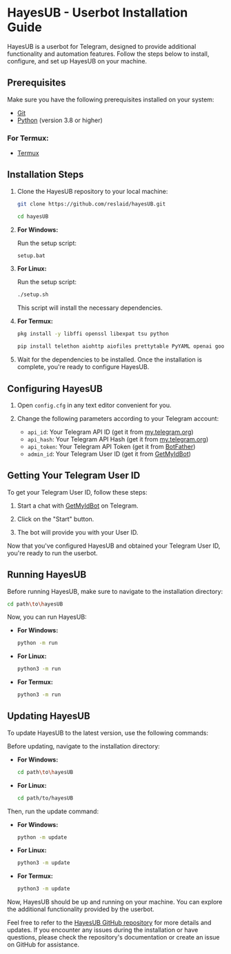 # HayesUB - Userbot Installation Guide

HayesUB is a userbot for Telegram, designed to provide additional functionality and automation features. Follow the steps below to install, configure, and set up HayesUB on your machine.

## Prerequisites

Make sure you have the following prerequisites installed on your system:

- [Git](https://git-scm.com/)
- [Python](https://www.python.org/) (version 3.8 or higher)

### For Termux:

- [Termux](https://termux.com/)


## Installation Steps

1. Clone the HayesUB repository to your local machine:

    ```bash
    git clone https://github.com/reslaid/hayesUB.git 
    ```
    ```bash
    cd hayesUB
    ```

2. **For Windows:**

    Run the setup script:

    ```bash
    setup.bat
    ```
    
3. **For Linux:**

    Run the setup script:

    ```bash
    ./setup.sh
    ```

    This script will install the necessary dependencies.

4. **For Termux:**

    ```bash
    pkg install -y libffi openssl libexpat tsu python
    ```
    ```bash
    pip install telethon aiohttp aiofiles prettytable PyYAML openai googletrans==4.0.0-rc1 pyfiglet
    ```
    
5. Wait for the dependencies to be installed. Once the installation is complete, you're ready to configure HayesUB.

## Configuring HayesUB

1. Open `config.cfg` in any text editor convenient for you.

2. Change the following parameters according to your Telegram account:
    - `api_id`: Your Telegram API ID (get it from [my.telegram.org](https://my.telegram.org/))
    - `api_hash`: Your Telegram API Hash (get it from [my.telegram.org](https://my.telegram.org/))
    - `api_token`: Your Telegram API Token (get it from [BotFather](https://core.telegram.org/bots#botfather))
    - `admin_id`: Your Telegram User ID (get it from [GetMyIdBot](https://t.me/getmyid_bot))

## Getting Your Telegram User ID

To get your Telegram User ID, follow these steps:

1. Start a chat with [GetMyIdBot](https://t.me/getmyid_bot) on Telegram.

2. Click on the "Start" button.

3. The bot will provide you with your User ID.

Now that you've configured HayesUB and obtained your Telegram User ID, you're ready to run the userbot.

## Running HayesUB

Before running HayesUB, make sure to navigate to the installation directory:

```bash
cd path\to\hayesUB
```

Now, you can run HayesUB:

- **For Windows:**

    ```bash
    python -m run
    ```

- **For Linux:**

    ```bash
    python3 -m run
    ```
    
- **For Termux:**
   ```bash
   python3 -m run
   ```

## Updating HayesUB

To update HayesUB to the latest version, use the following commands:

Before updating, navigate to the installation directory:

- **For Windows:**

    ```bash
    cd path\to\hayesUB
    ```

- **For Linux:**

    ```bash
    cd path/to/hayesUB
    ```

Then, run the update command:

- **For Windows:**

    ```bash
    python -m update
    ```

- **For Linux:**

    ```bash
    python3 -m update
    ```

- **For Termux:**

    ```bash
    python3 -m update
    ```
     
Now, HayesUB should be up and running on your machine. You can explore the additional functionality provided by the userbot.

Feel free to refer to the [HayesUB GitHub repository](https://github.com/reslaid/hayesUB) for more details and updates. If you encounter any issues during the installation or have questions, please check the repository's documentation or create an issue on GitHub for assistance.
